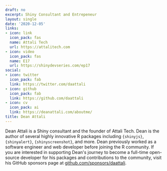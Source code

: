 ```yaml
---
draft: no
excerpt: Shiny Consultant and Entrepeneur
layout: single
date: '2020-12-05'
links:
- icon: link
  icon_pack: fas
  name: Attali Tech
  url: https://attalitech.com
- icon: video
  icon_pack: fas
  name: E17
  url: https://shinydevseries.com/ep17
social:
- icon: twitter
  icon_pack: fab
  link: https://twitter.com/daattali
- icon: github
  icon_pack: fab
  link: https://github.com/daattali
- icon: cv
  icon_pack: ai
  link: https://deanattali.com/aboutme/
title: Dean Attali
---
```


Dean Attali is a Shiny consultant and the founder of Attali Tech. Dean is the author of several highly innovative R packages including `{shinyjs}`, `{shinyalert}`, `{shinyscreenshot}`, and more. Dean previously worked as a software engineer and web developer before joining the R community. If you are interested in supporting Dean's journey to become a full-time open-source developer for his packages and contributions to the community, visit his GitHub sponsors page at [github.com/sponsors/daattali](https://github.com/sponsors/daattali).
